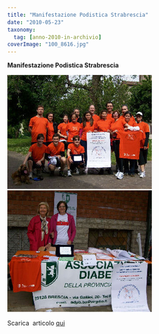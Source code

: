 ```yaml
---
title: "Manifestazione Podistica Strabrescia"
date: "2010-05-23"
taxonomy: 
  tag: [anno-2010-in-archivio]
coverImage: "100_8616.jpg"
---
```


**Manifestazione Podistica Strabrescia**

![](images/100_8616.jpg) ![](images/100_8622.jpg)

Scarica  articolo [qui](http://198.211.122.197/diabetwp/wordpress/wp-content/uploads/2010/05/strabrescia2010.doc)
